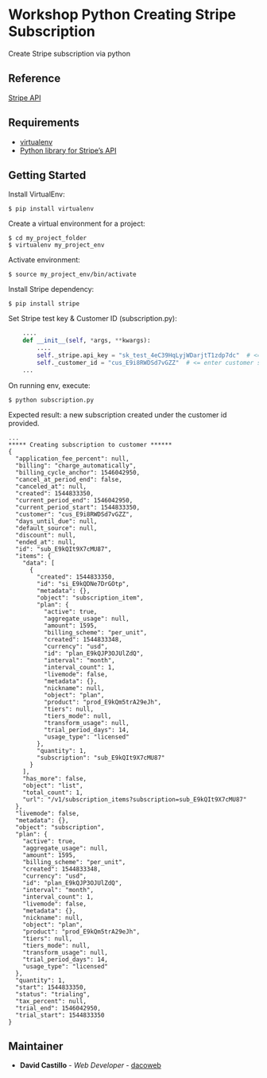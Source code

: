 # Workshop Python Creating Stripe Subscription

Create Stripe subscription via python

## Reference

[Stripe API](https://stripe.com/docs/api/subscriptions?lang=python)

## Requirements

- [virtualenv](https://docs.python-guide.org/dev/virtualenvs/)
- [Python library for Stripe’s API](https://pypi.org/project/stripe/)

## Getting Started

Install VirtualEnv:

```
$ pip install virtualenv
```

Create a virtual environment for a project:

```
$ cd my_project_folder
$ virtualenv my_project_env
```

Activate environment:

```
$ source my_project_env/bin/activate
```

Install Stripe dependency:

```
$ pip install stripe
```

Set Stripe test key & Customer ID (subscription.py):

```python
    ....
    def __init__(self, *args, **kwargs):        
        ....
        self._stripe.api_key = "sk_test_4eC39HqLyjWDarjtT1zdp7dc"  # <= enter stripe test key
        self._customer_id = "cus_E9i8RWDSd7vGZZ"  # <= enter customer stripe id for the test
    ...
```

On running env, execute:

```
$ python subscription.py
```

Expected result: a new subscription created under the customer id provided.

```
...
***** Creating subscription to customer ******
{
  "application_fee_percent": null,
  "billing": "charge_automatically",
  "billing_cycle_anchor": 1546042950,
  "cancel_at_period_end": false,
  "canceled_at": null,
  "created": 1544833350,
  "current_period_end": 1546042950,
  "current_period_start": 1544833350,
  "customer": "cus_E9i8RWDSd7vGZZ",
  "days_until_due": null,
  "default_source": null,
  "discount": null,
  "ended_at": null,
  "id": "sub_E9kQIt9X7cMU87",
  "items": {
    "data": [
      {
        "created": 1544833350,
        "id": "si_E9kQDNe7DrGOtp",
        "metadata": {},
        "object": "subscription_item",
        "plan": {
          "active": true,
          "aggregate_usage": null,
          "amount": 1595,
          "billing_scheme": "per_unit",
          "created": 1544833348,
          "currency": "usd",
          "id": "plan_E9kQJP3OJUlZdQ",
          "interval": "month",
          "interval_count": 1,
          "livemode": false,
          "metadata": {},
          "nickname": null,
          "object": "plan",
          "product": "prod_E9kQm5trA29eJh",
          "tiers": null,
          "tiers_mode": null,
          "transform_usage": null,
          "trial_period_days": 14,
          "usage_type": "licensed"
        },
        "quantity": 1,
        "subscription": "sub_E9kQIt9X7cMU87"
      }
    ],
    "has_more": false,
    "object": "list",
    "total_count": 1,
    "url": "/v1/subscription_items?subscription=sub_E9kQIt9X7cMU87"
  },
  "livemode": false,
  "metadata": {},
  "object": "subscription",
  "plan": {
    "active": true,
    "aggregate_usage": null,
    "amount": 1595,
    "billing_scheme": "per_unit",
    "created": 1544833348,
    "currency": "usd",
    "id": "plan_E9kQJP3OJUlZdQ",
    "interval": "month",
    "interval_count": 1,
    "livemode": false,
    "metadata": {},
    "nickname": null,
    "object": "plan",
    "product": "prod_E9kQm5trA29eJh",
    "tiers": null,
    "tiers_mode": null,
    "transform_usage": null,
    "trial_period_days": 14,
    "usage_type": "licensed"
  },
  "quantity": 1,
  "start": 1544833350,
  "status": "trialing",
  "tax_percent": null,
  "trial_end": 1546042950,
  "trial_start": 1544833350
}
```

## Maintainer

* **David Castillo** - *Web Developer* - [dacoweb](https://github.com/dacoweb)


